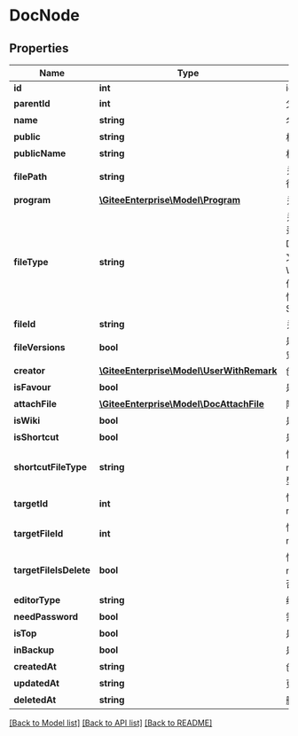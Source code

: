 # DocNode

## Properties

Name | Type | Description | Notes
------------ | ------------- | ------------- | -------------
**id** | **int** | id | [optional] 
**parentId** | **int** | 父层级的 id | [optional] 
**name** | **string** | 名称 | [optional] 
**public** | **string** | 权限值 | [optional] 
**publicName** | **string** | 权限名称 | [optional] 
**filePath** | **string** | 关联文档完整路径 | [optional] 
**program** | [**\GiteeEnterprise\Model\Program**](Program.md) | 关联项目 | [optional] 
**fileType** | **string** | 关联类型。(目录：DocDirectory，文档：WikiInfo，附件：AttachFile, 快捷方式：Shortcut) | [optional] 
**fileId** | **string** | 关联类型的 id | [optional] 
**fileVersions** | **bool** | 是否查看附件历史版本 | [optional] 
**creator** | [**\GiteeEnterprise\Model\UserWithRemark**](UserWithRemark.md) | 创建者 | [optional] 
**isFavour** | **bool** | 是否已收藏 | [optional] 
**attachFile** | [**\GiteeEnterprise\Model\DocAttachFile**](DocAttachFile.md) | 附件相关信息 | [optional] 
**isWiki** | **bool** | 是否 wiki | [optional] 
**isShortcut** | **bool** | 是否是快捷方式 | [optional] 
**shortcutFileType** | **string** | 快捷方式关联的node的文件类型 | [optional] 
**targetId** | **int** | 快捷方式关联的node的id | [optional] 
**targetFileId** | **int** | 快捷方式关联的node的文件的id | [optional] 
**targetFileIsDelete** | **bool** | 快捷方式关联的node的文件是否已经删除 | [optional] 
**editorType** | **string** | 编辑器类型 | [optional] 
**needPassword** | **bool** | 需要密码访问 | [optional] 
**isTop** | **bool** | 是否置顶 | [optional] 
**inBackup** | **bool** | 是否正在备份 | [optional] 
**createdAt** | **string** | 创建时间 | [optional] 
**updatedAt** | **string** | 更新时间 | [optional] 
**deletedAt** | **string** | 删除时间 | [optional] 

[[Back to Model list]](../../README.md#documentation-for-models) [[Back to API list]](../../README.md#documentation-for-api-endpoints) [[Back to README]](../../README.md)


